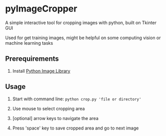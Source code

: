 pyImageCropper
==============

A simple interactive tool for cropping images with python, built on Tkinter GUI

Used for get training images, might be helpful on some computing vision or machine learning tasks


Prerequirements
---------------
1. Install [Python Image Library](http://www.pythonware.com/products/pil/)

Usage
-----
1. Start with command line: 
`python crop.py 'file or directory'`

2. Use mouse to select cropping area
3. [optional] arrow keys to navigate the area 
4. Press 'space' key to save cropped area and go to next image